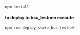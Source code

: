 ```sh
npm install
```

#### to deploy to bsc_testnen execute 
```sh
npm run deploy_stake_bsc_testnet
```